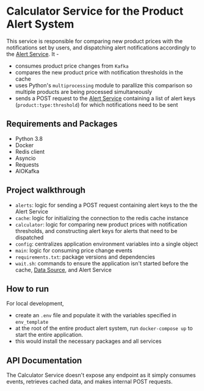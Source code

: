 # Calculator Service for the Product Alert System

This service is responsible for comparing new product prices with the notifications set by users, and dispatching alert notifications accordingly to the [Alert Service](https://github.com/sewbdotdev/product_alert_system/tree/main/as). It -

- consumes product price changes from `Kafka`
- compares the new product price with notification thresholds in the cache
- uses Python's `multiprocessing` module to parallize this comparison so multiple products are being processed simultaneously
- sends a POST request to the [Alert Service](https://github.com/sewbdotdev/product_alert_system/tree/main/as) containing a list of alert keys (`product:type:threshold`) for which notifications need to be sent

## Requirements and Packages

- Python 3.8
- Docker
- Redis client
- Asyncio
- Requests
- AIOKafka

## Project walkthrough

- `alerts`: logic for sending a POST request containing alert keys to the the Alert Service
- `cache`: logic for initializing the connection to the redis cache instance
- `calculator`: logic for comparing new product prices with notification thresholds, and constructing alert keys for alerts that need to be dispatched
- `config`: centralizes application environment variables into a single object
- `main`: logic for consuming price change events
- `requirements.txt`: package versions and dependencies
- `wait.sh`: commands to ensure the application isn't started before the cache, [Data Source](https://github.com/sewbdotdev/product_alert_system/tree/main/ds), and Alert Service

## How to run

For local development,

- create an `.env` file and populate it with the variables specified in `env_template`
- at the root of the entire product alert system, run `docker-compose up` to start the entire application.
- this would install the necessary packages and all services

## API Documentation

The Calculator Service doesn't expose any endpoint as it simply consumes events, retrieves cached data, and makes internal POST requests. 